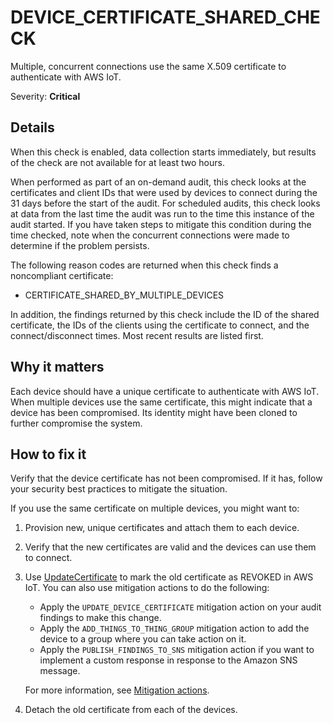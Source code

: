 # DEVICE\_CERTIFICATE\_SHARED\_CHECK<a name="audit-chk-device-cert-shared"></a>

Multiple, concurrent connections use the same X\.509 certificate to authenticate with AWS IoT\.

Severity: **Critical**

## Details<a name="audit-chk-device-cert-shared-details"></a>

When this check is enabled, data collection starts immediately, but results of the check are not available for at least two hours\.

When performed as part of an on\-demand audit, this check looks at the certificates and client IDs that were used by devices to connect during the 31 days before the start of the audit\. For scheduled audits, this check looks at data from the last time the audit was run to the time this instance of the audit started\. If you have taken steps to mitigate this condition during the time checked, note when the concurrent connections were made to determine if the problem persists\.

The following reason codes are returned when this check finds a noncompliant certificate:
+ CERTIFICATE\_SHARED\_BY\_MULTIPLE\_DEVICES

In addition, the findings returned by this check include the ID of the shared certificate, the IDs of the clients using the certificate to connect, and the connect/disconnect times\. Most recent results are listed first\.

## Why it matters<a name="audit-chk-device-cert-shared-why-it-matters"></a>

Each device should have a unique certificate to authenticate with AWS IoT\. When multiple devices use the same certificate, this might indicate that a device has been compromised\. Its identity might have been cloned to further compromise the system\. 

## How to fix it<a name="audit-chk-device-cert-shared-how-to-fix"></a>

Verify that the device certificate has not been compromised\. If it has, follow your security best practices to mitigate the situation\. 

If you use the same certificate on multiple devices, you might want to:

1. Provision new, unique certificates and attach them to each device\. 

1. Verify that the new certificates are valid and the devices can use them to connect\.

1. Use [UpdateCertificate](https://docs.aws.amazon.com/iot/latest/apireference/API_UpdateCertificate.html) to mark the old certificate as REVOKED in AWS IoT\. You can also use mitigation actions to do the following:
   + Apply the `UPDATE_DEVICE_CERTIFICATE` mitigation action on your audit findings to make this change\. 
   + Apply the `ADD_THINGS_TO_THING_GROUP` mitigation action to add the device to a group where you can take action on it\.
   + Apply the `PUBLISH_FINDINGS_TO_SNS` mitigation action if you want to implement a custom response in response to the Amazon SNS message\. 

   For more information, see [Mitigation actions](device-defender-mitigation-actions.md)\. 

1. Detach the old certificate from each of the devices\.
